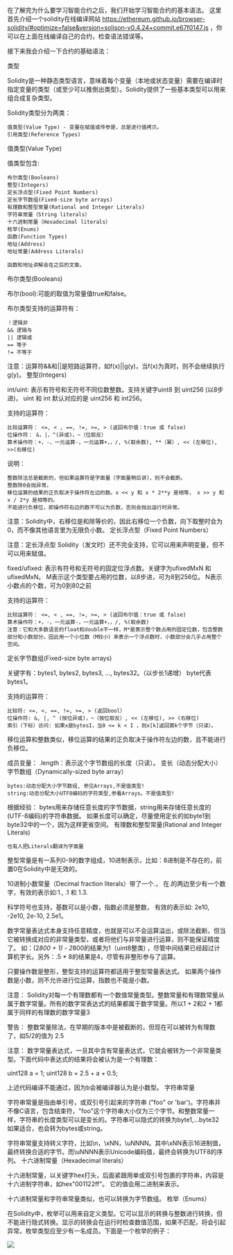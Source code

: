在了解完为什么要学习智能合约之后，我们开始学习智能合约的基本语法。
这里首先介绍一个solidity在线编译网站 https://ethereum.github.io/browser-solidity/#optimize=false&version=soljson-v0.4.24+commit.e67f0147.js ，你可以在上面在线编译自己的合约，检查语法错误等。

接下来我会介绍一下合约的基础语法：

类型

Solidity是一种静态类型语言，意味着每个变量（本地或状态变量）需要在编译时指定变量的类型（或至少可以推倒出类型）。Solidity提供了一些基本类型可以用来组合成复杂类型。

Solidity类型分为两类：

    值类型(Value Type) - 变量在赋值或传参是，总是进行值拷贝。
    引用类型(Reference Types)

值类型(Value Type)

值类型包含:

    布尔类型(Booleans)
    整型(Integers)
    定长浮点型(Fixed Point Numbers)
    定长字节数组(Fixed-size byte arrays)
    有理数和整型常量(Rational and Integer Literals)
    字符串常量（String literals）
    十六进制常量（Hexadecimal literals）
    枚举(Enums)
    函数(Function Types)
    地址(Address)
    地址常量(Address Literals)

    函数和地址讲解会在之后的文章。

布尔类型(Booleans)

布尔(bool):可能的取值为常量值true和false。

布尔类型支持的运算符有：

    ！逻辑非
    && 逻辑与
    || 逻辑或
    == 等于
    != 不等于

注意：运算符&&和||是短路运算符，如f(x)||g(y)，当f(x)为真时，则不会继续执行g(y)。
整型(Integers)

int/uint: 表示有符号和无符号不同位数整数。支持关键字uint8 到 uint256 (以8步进)，
uint 和 int 默认对应的是 uint256 和 int256。

支持的运算符：

    比较运算符： <=, < , ==, !=, >=, > (返回布尔值：true 或 false)
    位操作符： &，|，^(异或)，~（位取反）
    算术操作符：+，-，一元运算-，一元运算+，，/, %(取余数), **（幂）, << (左移位), >>(右移位)

说明：

    整数除法总是截断的，但如果运算符是字面量（字面量稍后讲)，则不会截断。
    整数除0会抛异常。
    移位运算的结果的正负取决于操作符左边的数。x << y 和 x * 2**y 是相等， x >> y 和 x / 2*y 是相等的。
    不能进行负移位，即操作符右边的数不可以为负数，否则会抛出运行时异常。

注意：Solidity中，右移位是和除等价的，因此右移位一个负数，向下取整时会为0，而不像其他语言里为无限负小数。
定长浮点型（Fixed Point Numbers）

注意：定长浮点型 Solidity（发文时）还不完全支持，它可以用来声明变量，但不可以用来赋值。

fixed/ufixed: 表示有符号和无符号的固定位浮点数。关键字为ufixedMxN 和 ufixedMxN。
M表示这个类型要占用的位数，以8步进，可为8到256位。
N表示小数点的个数，可为0到80之前

支持的运算符：

    比较运算符： <=, < , ==, !=, >=, > (返回布尔值：true 或 false)
    算术操作符：+，-，一元运算-，一元运算+，，/, %(取余数)
    注意：它和大多数语言的float和double不一样，M*是表示整个数占用的固定位数，包含整数部分和小数部分。因此用一个小位数（M较小）来表示一个浮点数时，小数部分会几乎占用整个空间。

定长字节数组(Fixed-size byte arrays)

关键字有：bytes1, bytes2, bytes3, ..., bytes32。（以步长1递增）
byte代表bytes1。

支持的运算符：

    比较符: <=, <, ==, !=, >=, > (返回bool）
    位操作符: &, |, ^ (按位异或)，~（按位取反）, << (左移位), >> (右移位)
    索引（下标）访问: 如果x是bytesI，当0 <= k < I ，则x[k]返回第k个字节（只读）。

移位运算和整数类似，移位运算的结果的正负取决于操作符左边的数，且不能进行负移位。

成员变量：
.length：表示这个字节数组的长度（只读）。
变长（动态分配大小）字节数组（Dynamically-sized byte array）

    bytes:动态分配大小字节数组, 参见Arrays,不是值类型!
    string:动态分配大小UTF8编码的字符类型,参看Arrays。不是值类型!

根据经验：
bytes用来存储任意长度的字节数据，string用来存储任意长度的(UTF-8编码)的字符串数据。
如果长度可以确定，尽量使用定长的如byte1到byte32中的一个，因为这样更省空间。
有理数和整型常量(Rational and Integer Literals)

    也有人把Literals翻译为字面量

整型常量是有一系列0-9的数字组成，10进制表示，比如：8进制是不存在的，前置0在Solidity中是无效的。

10进制小数常量（Decimal fraction literals）带了一个.， 在.的两边至少有一个数字，有效的表示如:1., .1 和 1.3.

科学符号也支持，基数可以是小数，指数必须是整数， 有效的表示如: 2e10, -2e10, 2e-10, 2.5e1。

数字常量表达式本身支持任意精度，也就是可以不会运算溢出，或除法截断。但当它被转换成对应的非常量类型，或者将他们与非常量进行运算，则不能保证精度了。
如：(2*800 + 1) - 2*800的结果为1（uint8整类) ，尽管中间结果已经超过计算机字长。另外：.5 * 8的结果是4，尽管有非整形参与了运算。

只要操作数是整形，整型支持的运算符都适用于整型常量表达式。
如果两个操作数是小数，则不允许进行位运算，指数也不能是小数。

注意：
Solidity对每一个有理数都有一个数值常量类型。整数常量和有理数常量从属于数字常量。所有的数字常表达式的结果都属于数字常量。所以1 + 2和2 + 1都属于同样的有理数的数字常量3

警告：
整数常量除法，在早期的版本中是被截断的，但现在可以被转为有理数了，如5/2的值为 2.5

注意：
数字常量表达式，一旦其中含有常量表达式，它就会被转为一个非常量类型。下面代码中表达式的结果将会被认为是一个有理数：

uint128 a = 1;
uint128 b = 2.5 + a + 0.5;

上述代码编译不能通过，因为b会被编译器认为是小数型。
字符串常量

字符串常量是指由单引号，或双引号引起来的字符串 ("foo" or 'bar')。字符串并不像C语言，包含结束符，"foo"这个字符串大小仅为三个字节。和整数常量一样，字符串的长度类型可以是变长的。字符串可以隐式的转换为byte1,...byte32 如果适合，也会转为bytes或string。

字符串常量支持转义字符，比如\n，\xNN，\uNNNN。其中\xNN表示16进制值，最终转换合适的字节。而\uNNNN表示Unicode编码值，最终会转换为UTF8的序列。
十六进制常量（Hexadecimal literals）

十六进制常量，以关键字hex打头，后面紧跟用单或双引号包裹的字符串，内容是十六进制字符串，如hex"001122ff"。
它的值会用二进制来表示。

十六进制常量和字符串常量类似，也可以转换为字节数组。
枚举（Enums）

在Solidity中，枚举可以用来自定义类型。它可以显示的转换与整数进行转换，但不能进行隐式转换。显示的转换会在运行时检查数值范围，如果不匹配，将会引起异常。枚举类型应至少有一名成员。下面是一个枚举的例子：

![](https://ftp.bmp.ovh/imgs/2019/09/caf51df0b47a40b8.png)
